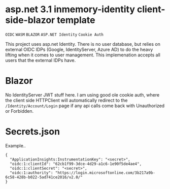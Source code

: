 # asp.net 3.1 inmemory-identity client-side-blazor template
```OIDC```
```WASM```
```BLAZOR```
```ASP.NET Identity```
```Cookie Auth```

This project uses asp.net Identity.  There is no user database, but relies on external OIDC IDPs (Google, IdentityServer, Azure AD) to do the heavy lifting when it comes to user management.  This implemenation accepts all users that the external IDPs have.

# Blazor
No IdentityServer JWT stuff here.  I am using good ole cookie auth, where the client side HTTPClient will automatically redirect to the ```/Identity/Account/Login``` page if any api calls come back with Unauthorized or Forbidden.  


# Secrets.json
Example..  
```
{
  "ApplicationInsights:InstrumentationKey": "<secret>",
  "oidc:1:clientId": "62cb1f99-3dce-4d29-a1c6-1e90f5de4ae4",
  "oidc:1:clientSecret": "<secret>",
  "oidc:1:authority": "https://login.microsoftonline.com/3b217a9b-6c58-428b-b022-5ad741ce2016/v2.0/"
}
```






